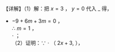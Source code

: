 【详解】（1）解：把 $x { = } 3$ ， $y = 0$ 代入 $\_$ 得，  
- $\scriptstyle - 9 + 6 m + 3 m = 0$ ，  
∴ $m { = } 1$ ，  
$\cdot$ ；  
（2）证明：∵ $\cdot$ （ $2 x + 3 ,$ ），  
